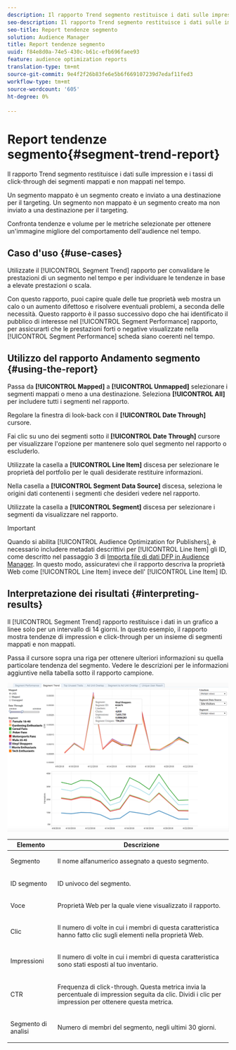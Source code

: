 ```yaml
---
description: Il rapporto Trend segmento restituisce i dati sulle impression e i tassi di click-through dei segmenti mappati e non mappati nel tempo. Un segmento mappato è un segmento creato e inviato a una destinazione per il targeting. Un segmento non mappato è un segmento creato ma non inviato a una destinazione per il targeting. Confronta tendenze e volume per le metriche selezionate per ottenere un'immagine migliore del comportamento dell'audience nel tempo.
seo-description: Il rapporto Trend segmento restituisce i dati sulle impression e i tassi di click-through dei segmenti mappati e non mappati nel tempo. Un segmento mappato è un segmento creato e inviato a una destinazione per il targeting. Un segmento non mappato è un segmento creato ma non inviato a una destinazione per il targeting. Confronta tendenze e volume per le metriche selezionate per ottenere un'immagine migliore del comportamento dell'audience nel tempo.
seo-title: Report tendenze segmento
solution: Audience Manager
title: Report tendenze segmento
uuid: f84e8d0a-74e5-430c-b61c-efb696faee93
feature: audience optimization reports
translation-type: tm+mt
source-git-commit: 9e4f2f26b83fe6e5b6f669107239d7edaf11fed3
workflow-type: tm+mt
source-wordcount: '605'
ht-degree: 0%

---
```



# Report tendenze segmento{#segment-trend-report}

Il rapporto Trend segmento restituisce i dati sulle impression e i tassi di click-through dei segmenti mappati e non mappati nel tempo.

Un segmento mappato è un segmento creato e inviato a una destinazione per il targeting. Un segmento non mappato è un segmento creato ma non inviato a una destinazione per il targeting.

Confronta tendenze e volume per le metriche selezionate per ottenere un&#39;immagine migliore del comportamento dell&#39;audience nel tempo.

## Caso d&#39;uso {#use-cases}

Utilizzate il [!UICONTROL Segment Trend] rapporto per convalidare le prestazioni di un segmento nel tempo e per individuare le tendenze in base a elevate prestazioni o scala.

Con questo rapporto, puoi capire quale delle tue proprietà web mostra un calo o un aumento difettoso e risolvere eventuali problemi, a seconda delle necessità. Questo rapporto è il passo successivo dopo che hai identificato il pubblico di interesse nel [!UICONTROL Segment Performance] rapporto, per assicurarti che le prestazioni forti o negative visualizzate nella [!UICONTROL Segment Performance] scheda siano coerenti nel tempo.

## Utilizzo del rapporto Andamento segmento {#using-the-report}

Passa da **[!UICONTROL Mapped]** a **[!UICONTROL Unmapped]** selezionare i segmenti mappati o meno a una destinazione. Seleziona **[!UICONTROL All]** per includere tutti i segmenti nel rapporto.

Regolare la finestra di look-back con il **[!UICONTROL Date Through]** cursore.

Fai clic su uno dei segmenti sotto il **[!UICONTROL Date Through]** cursore per visualizzare l&#39;opzione per mantenere solo quel segmento nel rapporto o escluderlo.

Utilizzate la casella a **[!UICONTROL Line Item]** discesa per selezionare le proprietà del portfolio per le quali desiderate restituire informazioni.

Nella casella a **[!UICONTROL Segment Data Source]** discesa, seleziona le origini dati contenenti i segmenti che desideri vedere nel rapporto.

Utilizzate la casella a **[!UICONTROL Segment]** discesa per selezionare i segmenti da visualizzare nel rapporto.

>[!IMPORTANT]
>
>Quando si abilita [!UICONTROL Audience Optimization for Publishers], è necessario includere metadati descrittivi per [!UICONTROL Line Item] gli ID, come descritto nel passaggio 3 di [Importa file di dati DFP in  Audience Manager](../../../reporting/audience-optimization-reports/aor-publishers/import-dfp.md). In questo modo, assicuratevi che il rapporto descriva la proprietà Web come [!UICONTROL Line Item] invece dell&#39; [!UICONTROL Line Item] ID.

## Interpretazione dei risultati {#interpreting-results}

Il [!UICONTROL Segment Trend] rapporto restituisce i dati in un grafico a linee solo per un intervallo di 14 giorni. In questo esempio, il rapporto mostra tendenze di impression e click-through per un insieme di segmenti mappati e non mappati.

Passa il cursore sopra una riga per ottenere ulteriori informazioni su quella particolare tendenza del segmento. Vedere le descrizioni per le informazioni aggiuntive nella tabella sotto il rapporto campione.

![](assets/publisher_segment_trend.png)

<table id="table_AFE2540583C34835B04584693ADFD26A"> 
 <thead> 
  <tr> 
   <th colname="col1" class="entry"> Elemento </th> 
   <th colname="col2" class="entry"> Descrizione </th> 
  </tr>
 </thead>
 <tbody> 
  <tr> 
   <td colname="col1"> <p><span class="wintitle"> Segmento</span> </p> </td> 
   <td colname="col2"> <p>Il nome alfanumerico assegnato a questo segmento. </p> </td> 
  </tr> 
  <tr> 
   <td colname="col1"> <p><span class="wintitle"> ID segmento</span> </p> </td> 
   <td colname="col2"> <p>ID univoco del segmento. </p> </td> 
  </tr> 
  <tr> 
   <td colname="col1"> <p><span class="wintitle"> Voce</span> </p> </td> 
   <td colname="col2"> <p>Proprietà Web per la quale viene visualizzato il rapporto. </p> </td> 
  </tr> 
  <tr> 
   <td colname="col1"> <p><span class="wintitle"> Clic</span> </p> </td> 
   <td colname="col2"> <p>Il numero di volte in cui i membri di questa caratteristica hanno fatto clic sugli elementi nella proprietà Web. </p> </td> 
  </tr> 
  <tr> 
   <td colname="col1"> <p><span class="wintitle"> Impressioni</span> </p> </td> 
   <td colname="col2"> <p>Il numero di volte in cui i membri di questa caratteristica sono stati esposti al tuo inventario. </p> </td> 
  </tr> 
  <tr> 
   <td colname="col1"> <p><span class="wintitle"> CTR</span> </p> </td> 
   <td colname="col2"> <p>Frequenza di click-through. Questa metrica invia la percentuale di impression seguita da clic. Dividi i clic per impression per ottenere questa metrica. </p> </td> 
  </tr> 
  <tr> 
   <td colname="col1"> <p><span class="wintitle"> Segmento di analisi</span> </p> </td> 
   <td colname="col2"> <p>Numero di membri del segmento, negli ultimi 30 giorni. </p> </td> 
  </tr> 
 </tbody> 
</table>
